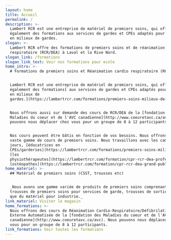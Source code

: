 ```yaml
---
layout: home
title: Accueil
permalink: /
description: >-
  Lambert RCR est une entreprise de matériel de premiers soins, qui offre
  également des formations aux services de gardes et CPEs adaptés pour les gens
  en milieux de gardes.
slogan: >-
  Lambert RCR offre des formations de premiers soins et de réanimation cardio
  respiratoire (RCR/DEA) à Laval et la Rive Nord.
slogan_link: /formations
slogan_link_text: Voir nos formations pour ecole
home_intro: >-
  # Formations de premiers soins et Réanimation cardio respiratoire (RCR/DEA)


  Lambert RCR est une entreprise de matériel de premiers soins, qui offre
  également des formations[ aux services de gardes et CPEs adaptés pour les gens
  en milieux de
  gardes.](https://lambertrcr.com/formations/premiers-soins-milieux-de-garde-cours-de-base)


  Nous offrons aussi sur demande des cours de RCR/DEA de la [fondation des
  Maladies du coeur et de l'AVC canadienne](http://www.coeuretavc.ca/avc). Nous
  pouvons nous déplacer chez vous pour un groupe de 8 à 12 participants.


  Nos cours peuvent être bâtis en fonction de vos besoins. Nous offrons une
  vaste gamme de cours de premiers soins. Nous travaillons avec les camps de
  jours, [éducatrices en
  CPEs/garderies](https://lambertrcr.com/formations/premiers-soins-milieux-de-garde-cours-de-base),
  [les
  physiothérapeutes](https://lambertrcr.com/formation/cpr-rcr-dea-professionnel-de-la-sant%C3%A9),
  [ostéopathes](https://lambertrcr.com/formation/cpr-rcr-dea-grand-public) etc.
home_materiel: >-
  ## Matériel de premiers soins (CSST, trousses etc)


  _Nous avons une gamme variée de produits de premiers soins comprenant des
  trousses de premiers soins pour services de garde, trousses de sorties ainsi
  que du matériel pour industrie._
link_materiel: Visiter le magasin
home_formations: >-
  Nous offrons des cours de Réanimation Cardio-Respiratoire/Défibrilation
  Externe Automatisée de la [fondation des Maladies du coeur et de l'AVC
  canadienne](http://www.coeuretavc.ca/avc). Nous pouvons nous déplacer chez
  vous pour un groupe de 8 à 12 participants.
link_formations: Voir toutes les formations
---
```


